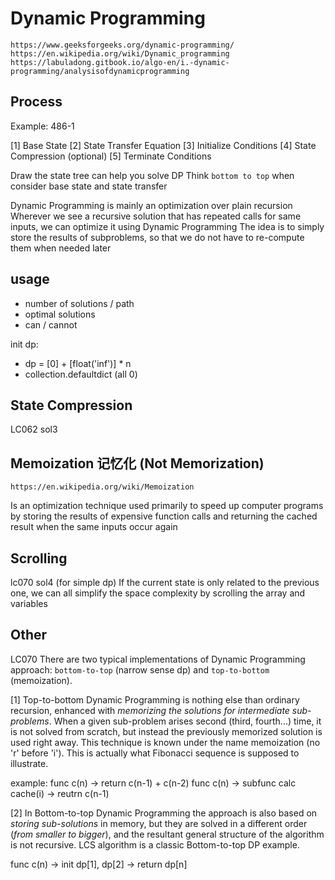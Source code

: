 # Dynamic Programming
    https://www.geeksforgeeks.org/dynamic-programming/
    https://en.wikipedia.org/wiki/Dynamic_programming
    https://labuladong.gitbook.io/algo-en/i.-dynamic-programming/analysisofdynamicprogramming

## Process
Example: 486-1

[1] Base State
[2] State Transfer Equation
[3] Initialize Conditions
[4] State Compression (optional)
[5] Terminate Conditions

Draw the state tree can help you solve DP
Think `bottom to top` when consider base state and state transfer

Dynamic Programming is mainly an optimization over plain recursion
Wherever we see a recursive solution that has repeated calls for same inputs, we can optimize it using Dynamic Programming
The idea is to simply store the results of subproblems, so that we do not have to re-compute them when needed later 


## usage
- number of solutions / path
- optimal solutions
- can / cannot

init dp:
- dp = [0] + [float('inf')] * n
- collection.defaultdict (all 0)


## State Compression
LC062 sol3


## Memoization 记忆化 (Not Memorization)
    https://en.wikipedia.org/wiki/Memoization
Is an optimization technique used primarily to speed up computer programs by storing the results of expensive function calls and returning the cached result when the same inputs occur again


## Scrolling
lc070 sol4 (for simple dp)
If the current state is only related to the previous one, we can all simplify the space complexity by scrolling the array and variables


## Other
LC070
There are two typical implementations of Dynamic Programming approach: `bottom-to-top` (narrow sense dp) and `top-to-bottom` (memoization).

[1] Top-to-bottom Dynamic Programming is nothing else than ordinary recursion, enhanced with *memorizing the solutions for intermediate sub-problems*. 
When a given sub-problem arises second (third, fourth...) time, it is not solved from scratch, but instead the previously memorized solution is used right away. This technique is known under the name memoization (no 'r' before 'i').
This is actually what Fibonacci sequence is supposed to illustrate.

example: 
func c(n) -> return c(n-1) + c(n-2)
func c(n) -> subfunc calc cache(i) -> reutrn c(n-1)

[2] In Bottom-to-top Dynamic Programming the approach is also based on *storing sub-solutions* in memory, but they are solved in a different order (*from smaller to bigger*), and the resultant general structure of the algorithm is not recursive. LCS algorithm is a classic Bottom-to-top DP example.

func c(n) -> init dp[1], dp[2] -> return dp[n]
